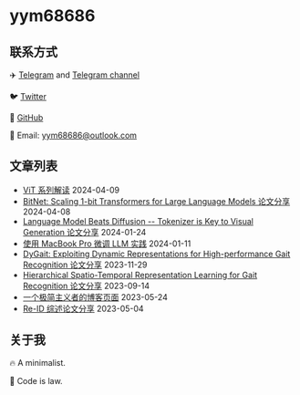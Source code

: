 # yym68686

## 联系方式

✈️ [Telegram](https://t.me/yym68686) and [Telegram channel](https://t.me/yymTalk)

🐦 [Twitter](https://twitter.com/yym68686)

📖 [GitHub](https://github.com/yym68686)

📮 Email: yym68686@outlook.com

## 文章列表

- [ViT 系列解读](./post/ViT/index.md) 2024-04-09
- [BitNet: Scaling 1-bit Transformers for Large Language Models 论文分享](./post/BitNet/index.md) 2024-04-08
- [Language Model Beats Diffusion -- Tokenizer is Key to Visual Generation 论文分享](./post/MAGVITv2/index.md) 2024-01-24
- [使用 MacBook Pro 微调 LLM 实践](./post/fine-tuning/index.md) 2024-01-11
- [DyGait: Exploiting Dynamic Representations for High-performance Gait Recognition 论文分享](./post/DyGait/index.md) 2023-11-29
- [Hierarchical Spatio-Temporal Representation Learning for Gait Recognition 论文分享](./post/HSTL/index.md) 2023-09-14
- [一个极简主义者的博客页面](./post/purepage/index.md) 2023-05-24
- [Re-ID 综述论文分享](./post/reid-outlook-paper-share/index.md) 2023-05-04

## 关于我

🔥 A minimalist.

📖 Code is law.